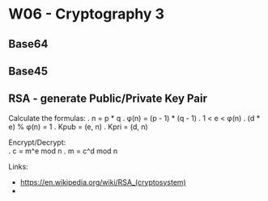 
# W06 - Cryptography 3


## Base64


## Base45

## RSA - generate Public/Private Key Pair
Calculate the formulas:
. n = p * q 
. φ(n) = (p - 1) * (q - 1) 
. 1 < e < φ(n) 
. (d * e) % φ(n) = 1
. Kpub = (e, n) 
. Kpri = (d, n)

Encrypt/Decrypt:  
. c = m^e mod n
. m = c^d mod n



Links:  
- https://en.wikipedia.org/wiki/RSA_(cryptosystem)
- 

